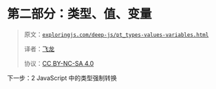 # 第二部分：类型、值、变量

> 原文：[`exploringjs.com/deep-js/pt_types-values-variables.html`](https://exploringjs.com/deep-js/pt_types-values-variables.html)
> 
> 译者：[飞龙](https://github.com/wizardforcel)
> 
> 协议：[CC BY-NC-SA 4.0](https://creativecommons.org/licenses/by-nc-sa/4.0/)


下一步：2 JavaScript 中的类型强制转换
